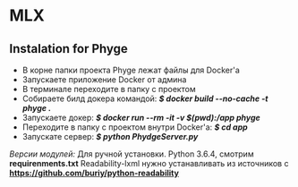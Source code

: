 # MLX

## Instalation for Phyge
- В корне папки проекта Phyge лежат файлы для Docker'a    
- Запускаете приложение Docker от админа    
- В терминале переходите в папку с проектом    
- Собираете билд докера командой: ***$ docker build --no-cache -t phyge .***    
- Запускаете докер: ***$ docker run --rm -it -v $(pwd):/app phyge***    
- Переходите в папку с проектом внутри Docker'a: ***$ cd app***    
- Запускате сервер: ***$ python PhydgeServer.py***    

*Версии модулей:* 
Для ручной установки.
Python 3.6.4, смотрим **requirenments.txt**
Readability-lxml нужно устанавливать из источников с **https://github.com/buriy/python-readability**
